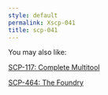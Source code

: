 ```yaml
---
style: default
permalink: Xscp-041
title: scp-041
---
```

You may also like:

[SCP-117: Complete Multitool](http://scp-wiki.net/scp-117)

[SCP-464: The Foundry](http://scp-wiki.net/scp-464)
